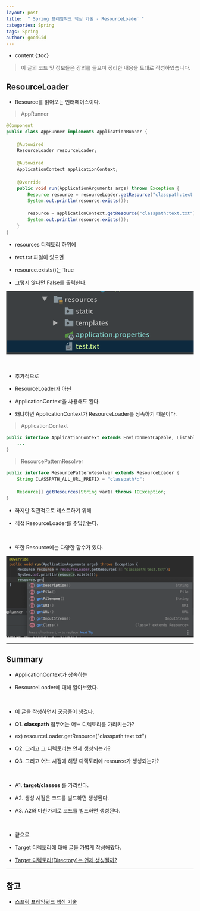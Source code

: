 ```yaml
---
layout: post
title:  " Spring 프레임워크 핵심 기술 - ResourceLoader "
categories: Spring
tags: Spring
author: goodGid
---
```

* content
{:toc}

> 이 글의 코드 및 정보들은 강의를 들으며 정리한 내용을 토대로 작성하였습니다.

##  ResourceLoader

* Resource를 읽어오는 인터페이스이다.

> AppRunner

``` java
@Component
public class AppRunner implements ApplicationRunner {

    @Autowired
    ResourceLoader resourceLoader;

    @Autowired
    ApplicationContext applicationContext;

    @Override
    public void run(ApplicationArguments args) throws Exception {
        Resource resource = resourceLoader.getResource("classpath:text.txt");
        System.out.println(resource.exists());

        resource = applicationContext.getResource("classpath:text.txt");
        System.out.println(resource.exists());
    }
}
```

* resources 디렉토리 하위에 

* *text.txt* 파일이 있으면 

* resource.exists()는 True

* 그렇지 않다면 False를 출력한다.

![](/assets/img/spring/Spring-Framework-ResourceLoader_1.png)











<br>

* 추가적으로

* ResourceLoader가 아닌

* ApplicationContext을 사용해도 된다. 

* 왜냐하면 ApplicationContext가 ResourceLoader를 상속하기 때문이다.

> ApplicationContext

``` java
public interface ApplicationContext extends EnvironmentCapable, ListableBeanFactory, HierarchicalBeanFactory, MessageSource, ApplicationEventPublisher, ResourcePatternResolver {
    ...
}
```

> ResourcePatternResolver

``` java
public interface ResourcePatternResolver extends ResourceLoader {
    String CLASSPATH_ALL_URL_PREFIX = "classpath*:";

    Resource[] getResources(String var1) throws IOException;
}
```

* 하지만 직관적으로 테스트하기 위해 

* 직접 ResourceLoader를 주입받는다.

<br>

* 또한 Resource에는 다양한 함수가 있다.

![](/assets/img/spring/Spring-Framework-ResourceLoader_2.png)


---

## Summary

* ApplicationContext가 상속하는 

* ResourceLoader에 대해 알아보았다.

<br>

* 이 글을 작성하면서 궁금증이 생겼다.

* Q1. **classpath** 접두어는 어느 디렉토리를 가리키는가?

* ex) resourceLoader.getResource("classpath:text.txt")

* Q2. 그리고 그 디렉토리는 언제 생성되는가?

* Q3. 그리고 어느 시점에 해당 디렉토리에 resource가 생성되는가?

<br>

* A1. **target/classes** 를 가리킨다.

* A2. 생성 시점은 코드를 빌드하면 생성된다.

* A3. A2와 마찬가지로 코드를 빌드하면 생성된다.

<br>

* 끝으로

* Target 디렉토리에 대해 글을 가볍게 작성해봤다.

* [Target 디렉토리(Directory)는 언제 생성될까?]({{site.url}}/Java-Target-Directory/)

---

## 참고

* [스프링 프레임워크 핵심 기술](https://www.inflearn.com/course/spring-framework_core)

